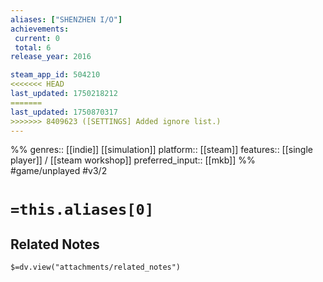 ```yaml
---
aliases: ["SHENZHEN I/O"]
achievements:
 current: 0
 total: 6
release_year: 2016

steam_app_id: 504210
<<<<<<< HEAD
last_updated: 1750218212
=======
last_updated: 1750870317
>>>>>>> 8409623 ([SETTINGS] Added ignore list.)
---
```

%%
genres:: [[indie]] [[simulation]]
platform:: [[steam]]
features:: [[single player]] / [[steam workshop]]
preferred_input:: [[mkb]]
%%
#game/unplayed
#v3/2

# `=this.aliases[0]`
## Related Notes
`$=dv.view("attachments/related_notes")`
